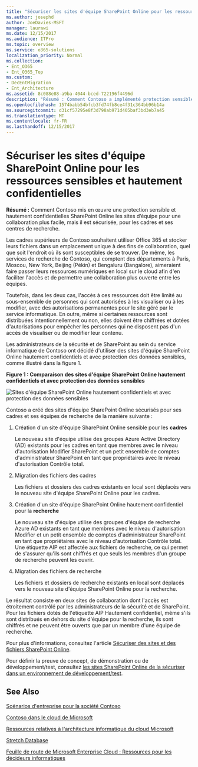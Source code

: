 ```yaml
---
title: "Sécuriser les sites d'équipe SharePoint Online pour les ressources sensibles et hautement confidentielles"
ms.author: josephd
author: JoeDavies-MSFT
manager: laurawi
ms.date: 12/15/2017
ms.audience: ITPro
ms.topic: overview
ms.service: o365-solutions
localization_priority: Normal
ms.collection:
- Ent_O365
- Ent_O365_Top
ms.custom:
- DecEntMigration
- Ent_Architecture
ms.assetid: 8c088e88-a9ba-4044-bced-722196f4496d
description: "Résumé : Comment Contoso a implémenté protection sensible et les sites d’équipe SharePoint Online hautement confidentielles pour faciliter, encore sécurisé et ses centres de recherche et de collaboration pour les cadres."
ms.openlocfilehash: 1574babb54bfcb3fd74fb8ce4f31c364bb96b14a
ms.sourcegitcommit: d31cf57295e8f3d798ab971d405baf3bd3eb7a45
ms.translationtype: MT
ms.contentlocale: fr-FR
ms.lasthandoff: 12/15/2017
---
```

# <a name="secure-sharepoint-online-team-sites-for-sensitive-and-highly-confidential-assets"></a>Sécuriser les sites d'équipe SharePoint Online pour les ressources sensibles et hautement confidentielles

 **Résumé :** Comment Contoso mis en œuvre une protection sensible et hautement confidentielles SharePoint Online les sites d’équipe pour une collaboration plus facile, mais il est sécurisée, pour les cadres et ses centres de recherche.
  
Les cadres supérieurs de Contoso souhaitent utiliser Office 365 et stocker leurs fichiers dans un emplacement unique à des fins de collaboration, quel que soit l'endroit où ils sont susceptibles de se trouver. De même, les services de recherche de Contoso, qui comptent des départements à Paris, Moscou, New York, Beijing (Pékin) et Bengaluru (Bangalore), aimeraient faire passer leurs ressources numériques en local sur le cloud afin d'en faciliter l'accès et de permettre une collaboration plus ouverte entre les équipes.
  
Toutefois, dans les deux cas, l'accès à ces ressources doit être limité au sous-ensemble de personnes qui sont autorisées à les visualiser ou à les modifier, avec des autorisations permanentes pour le site géré par le service informatique. En outre, même si certaines ressources sont distribuées intentionnellement ou non, elles doivent être chiffrées et dotées d'autorisations pour empêcher les personnes qui ne disposent pas d'un accès de visualiser ou de modifier leur contenu.
  
Les administrateurs de la sécurité et de SharePoint au sein du service informatique de Contoso ont décidé d'utiliser des sites d'équipe SharePoint Online hautement confidentiels et avec protection des données sensibles, comme illustré dans la figure 1.
  
**Figure 1 : Comparaison des sites d'équipe SharePoint Online hautement confidentiels et avec protection des données sensibles**

![Sites d'équipe SharePoint Online hautement confidentiels et avec protection des données sensibles](images/Contoso_Poster/SP_Solution.png)
  
Contoso a créé des sites d'équipe SharePoint Online sécurisés pour ses cadres et ses équipes de recherche de la manière suivante :
  
1. Création d'un site d'équipe SharePoint Online sensible pour les **cadres**
    
    Le nouveau site d'équipe utilise des groupes Azure Active Directory (AD) existants pour les cadres en tant que membres avec le niveau d'autorisation Modifier SharePoint et un petit ensemble de comptes d'administrateur SharePoint en tant que propriétaires avec le niveau d'autorisation Contrôle total.
    
2. Migration des fichiers des cadres
    
    Les fichiers et dossiers des cadres existants en local sont déplacés vers le nouveau site d'équipe SharePoint Online pour les cadres.
    
3. Création d'un site d'équipe SharePoint Online hautement confidentiel pour la **recherche**
    
    Le nouveau site d'équipe utilise des groupes d'équipe de recherche Azure AD existants en tant que membres avec le niveau d'autorisation Modifier et un petit ensemble de comptes d'administrateur SharePoint en tant que propriétaires avec le niveau d'autorisation Contrôle total. Une étiquette AIP est affectée aux fichiers de recherche, ce qui permet de s'assurer qu'ils sont chiffrés et que seuls les membres d'un groupe de recherche peuvent les ouvrir.
    
4. Migration des fichiers de recherche
    
    Les fichiers et dossiers de recherche existants en local sont déplacés vers le nouveau site d'équipe SharePoint Online pour la recherche.
    
Le résultat consiste en deux sites de collaboration dont l'accès est étroitement contrôlé par les administrateurs de la sécurité et de SharePoint. Pour les fichiers dotés de l'étiquette AIP Hautement confidentiel, même s'ils sont distribués en dehors du site d'équipe pour la recherche, ils sont chiffrés et ne peuvent être ouverts que par un membre d'une équipe de recherche.
  
Pour plus d'informations, consultez l'article [Sécuriser des sites et des fichiers SharePoint Online](https://docs.microsoft.com/microsoft-365-enterprise/secure-sharepoint-online-sites-and-files).
  
 Pour définir la preuve de concept, de démonstration ou de développement/test, consultez [les sites SharePoint Online de la sécuriser dans un environnement de développement/test](https://docs.microsoft.com/microsoft-365-enterprise/secure-sharepoint-online-sites-dev-test).
  
## <a name="see-also"></a>See Also

[Scénarios d'entreprise pour la société Contoso](enterprise-scenarios-for-the-contoso-corporation.md)
  
[Contoso dans le cloud de Microsoft](contoso-in-the-microsoft-cloud.md)
  
[Ressources relatives à l'architecture informatique du cloud Microsoft](microsoft-cloud-it-architecture-resources.md)

[Stretch Database](https://msdn.microsoft.com/library/dn935011.aspx)
  
[Feuille de route de Microsoft Enterprise Cloud : Ressources pour les décideurs informatiques](https://sway.com/FJ2xsyWtkJc2taRD)




